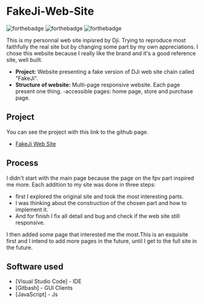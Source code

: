# FakeJi-Web-Site

![forthebadge](https://forthebadge.com/images/badges/uses-html.svg) ![forthebadge](https://forthebadge.com/images/badges/uses-css.svg) ![forthebadge](https://forthebadge.com/images/badges/made-with-javascript.svg)

This is my personnal web site inpisred by Dji. Trying to reproduce most faithfully the real site but by changing some part by my own appreciations.
I chose this website because I really like the brand and it's a good reference site, well built.


- **Project:** Website presenting a fake version of DJi web site chain called "FakeJi".
- **Structure of website:** Multi-page responsive website. Each page present one thing.
                            -accessible pages: home page, store and purchase page.

## Project
You can see the project with this link to the github page.
- <a href="https://mathisvkg.github.io/FakeJi-Web-Site/" target="_blank">FakeJi Web Site</a>


## Process

I didn't start with the main page because the page on the fpv part inspired me more. Each addition to my site was done in three steps: 
- first I explored the original site and took the most interesting parts.
- I was thinking about the construction of the chosen part and how to implement it.
- And for finish I fix all detail and bug and check if the web site still responsive.

I then added some page that interested me the most.This is an exquisite first and I intend to add more pages in the future, until I get to the full site in the future.


## Software used

* [Visual Studio Code] - IDE
* [Gitbash] - GUI Clients
* [JavaScript] - Js
